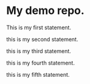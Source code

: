 # My demo repo.

This is my first statement.

this is my second statement.

this is my third statement.

this is my fourth statement.

this is my fifth statement.
